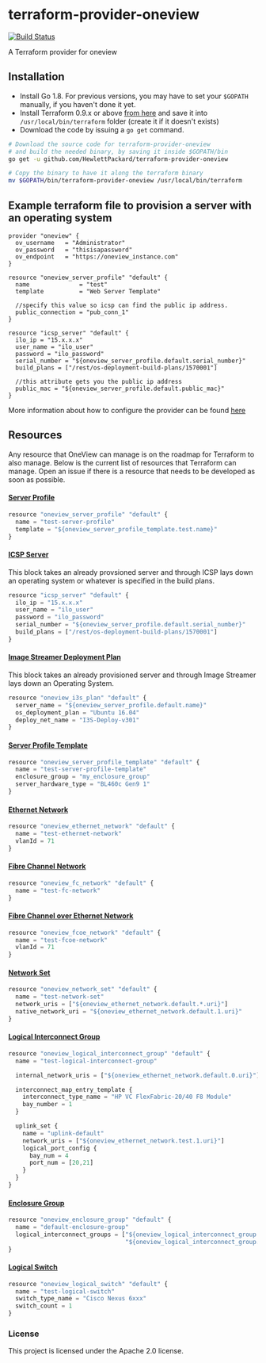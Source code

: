 # terraform-provider-oneview

[![Build Status](https://travis-ci.org/HewlettPackard/terraform-provider-oneview.svg?branch=master)](https://travis-ci.org/HewlettPackard/terraform-provider-oneview)

A Terraform provider for oneview

## Installation

* Install Go 1.8. For previous versions, you may have to set your `$GOPATH` manually, if you haven't done it yet.
* Install Terraform 0.9.x or above [from here](https://www.terraform.io/downloads.html) and save it into `/usr/local/bin/terraform` folder (create it if it doesn't exists)
* Download the code by issuing a `go get` command.

```bash
# Download the source code for terraform-provider-oneview
# and build the needed binary, by saving it inside $GOPATH/bin
go get -u github.com/HewlettPackard/terraform-provider-oneview

# Copy the binary to have it along the terraform binary
mv $GOPATH/bin/terraform-provider-oneview /usr/local/bin/terraform
```

## Example terraform file to provision a server with an operating system
```
provider "oneview" {
  ov_username   = "Administrator"
  ov_password   = "thisisapassword"
  ov_endpoint   = "https://oneview_instance.com"
}

resource "oneview_server_profile" "default" {
  name              = "test"
  template          = "Web Server Template"

  //specify this value so icsp can find the public ip address.
  public_connection = "pub_conn_1"
}

resource "icsp_server" "default" {
  ilo_ip = "15.x.x.x"
  user_name = "ilo_user"
  password = "ilo_password"
  serial_number = "${oneview_server_profile.default.serial_number}"
  build_plans = ["/rest/os-deployment-build-plans/1570001"]

  //this attribute gets you the public ip address
  public_mac = "${oneview_server_profile.default.public_mac}"
}
```

More information about how to configure the provider can be found [here](docs/index.html.markdown)

## Resources
Any resource that OneView can manage is on the roadmap for Terraform to also manage. Below is the current list of resources that Terraform can manage. Open an issue if there is a resource that needs to be developed as soon as possible.

#### [Server Profile](docs/r/server_profile.html.markdown)

```js
resource "oneview_server_profile" "default" {
  name = "test-server-profile"
  template = "${oneview_server_profile_template.test.name}"
}
```

#### [ICSP Server](docs/r/icsp_server.html.markdown)
This block takes an already provsioned server and through ICSP lays down an operating system or
whatever is specified in the build plans.

```js
resource "icsp_server" "default" {
  ilo_ip = "15.x.x.x"
  user_name = "ilo_user"
  password = "ilo_password"
  serial_number = "${oneview_server_profile.default.serial_number}"
  build_plans = ["/rest/os-deployment-build-plans/1570001"]
}
```

#### [Image Streamer Deployment Plan](docs/r/i3s_plan.html.markdown)
This block takes an already provisioned server and through Image Streamer lays down an Operating System.

```js
resource "oneview_i3s_plan" "default" {
  server_name = "${oneview_server_profile.default.name}"
  os_deployment_plan = "Ubuntu 16.04"
  deploy_net_name = "I3S-Deploy-v301"
}
```

#### [Server Profile Template](docs/r/server_profile_template.html.markdown)
```js
resource "oneview_server_profile_template" "default" {
  name = "test-server-profile-template"
  enclosure_group = "my_enclosure_group"
  server_hardware_type = "BL460c Gen9 1"
}
```

#### [Ethernet Network](docs/r/ethernet_network.html.markdown)
```js
resource "oneview_ethernet_network" "default" {
  name = "test-ethernet-network"
  vlanId = 71
}
```

#### [Fibre Channel Network](docs/r/fc_network.html.markdown)
```js
resource "oneview_fc_network" "default" {
  name = "test-fc-network"
}
```

#### [Fibre Channel over Ethernet Network](docs/r/fcoe_network.html.markdown)
```js
resource "oneview_fcoe_network" "default" {
  name = "test-fcoe-network"
  vlanId = 71
}
```

#### [Network Set](docs/r/network_set.html.markdown)
```js
resource "oneview_network_set" "default" {
  name = "test-network-set"
  network_uris = ["${oneview_ethernet_network.default.*.uri}"]
  native_network_uri = "${oneview_ethernet_network.default.1.uri}"
}
```

#### [Logical Interconnect Group](docs/r/logical_interconnect_group.html.markdown)
```js
resource "oneview_logical_interconnect_group" "default" {
  name = "test-logical-interconnect-group"

  internal_network_uris = ["${oneview_ethernet_network.default.0.uri}"]

  interconnect_map_entry_template {
    interconnect_type_name = "HP VC FlexFabric-20/40 F8 Module"
    bay_number = 1
  }

  uplink_set {
    name = "uplink-default"
    network_uris = ["${oneview_ethernet_network.test.1.uri}"]
    logical_port_config {
      bay_num = 4
      port_num = [20,21]
    }
  }
}
```

#### [Enclosure Group](docs/r/enclosure_group.html.markdown)
```js
resource "oneview_enclosure_group" "default" {
  name = "default-enclosure-group"
  logical_interconnect_groups = ["${oneview_logical_interconnect_group.primary.name}",
                                 "${oneview_logical_interconnect_group.secondary.name}"]
}
```

#### [Logical Switch](docs/r/logical_switch.html.markdown)
```js
resource "oneview_logical_switch" "default" {
  name = "test-logical-switch"
  switch_type_name = "Cisco Nexus 6xxx"
  switch_count = 1
}
```

### License

This project is licensed under the Apache 2.0 license.
